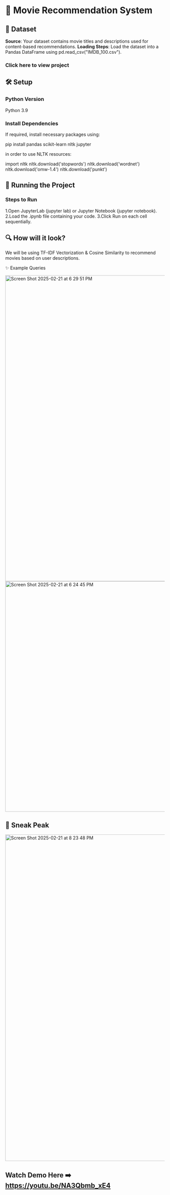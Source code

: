# 🎥 Movie Recommendation System
## 📂 Dataset


**Source**: Your dataset contains movie titles and descriptions used for content-based recommendations.
**Loading Steps**: Load the dataset into a Pandas DataFrame using pd.read_csv("IMDB_100.csv").

### Click here to view project

## 🛠️ Setup

### Python Version
 Python 3.9 

### Install Dependencies
If required, install necessary packages using:

pip install pandas scikit-learn nltk jupyter

in order to use  NLTK resources:

import nltk
nltk.download('stopwords')
nltk.download('wordnet')
nltk.download('omw-1.4')
nltk.download('punkt')

## 🚀 Running the Project

 ### Steps to Run

1.Open JupyterLab (jupyter lab) or Jupyter Notebook (jupyter notebook).
2.Load the .ipynb file containing your code.
3.Click Run on each cell sequentially.

## 🔍 How will it look?
 We will be using TF-IDF Vectorization & Cosine Similarity to recommend movies based on user descriptions.

 ✨ Example Queries

<img width="965" alt="Screen Shot 2025-02-21 at 6 29 51 PM" src="https://github.com/user-attachments/assets/9f1495b4-b94d-406d-9c8f-03d939817e26" />



<img width="727" alt="Screen Shot 2025-02-21 at 6 24 45 PM" src="https://github.com/user-attachments/assets/57f36930-f04e-4114-83bf-6ceb0231194d" />

## 📸 Sneak Peak

<img width="1030" alt="Screen Shot 2025-02-21 at 8 23 48 PM" src="https://github.com/user-attachments/assets/4c651ae0-7ee1-4f8e-950c-b263d98265da" />



## Watch Demo Here ➡️ https://youtu.be/NA3Qbmb_xE4


